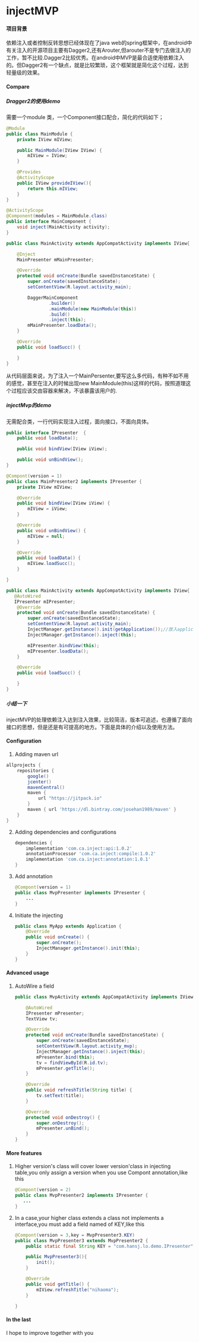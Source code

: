 # injectMVP

#### 项目背景

依赖注入或者控制反转思想已经体现在了java web的spring框架中，在android中有关注入的开源项目主要有Dagger2,还有Arouter,但arouter不是专门去做注入的工作，暂不比较.Dagger2比较优秀。在android中MVP是最合适使用依赖注入的。但Dagger2有一个缺点，就是比较繁琐，这个框架就是简化这个过程，达到轻量级的效果。



#### Compare

##### Dragger2的使用demo

需要一个module 类，一个Component接口配合，简化的代码如下；

```java
@Module
public class MainModule {
    private IView mIView;

    public MainModule(IView IView) {
        mIView = IView;
    }

    @Provides
    @ActivityScope
    public IView provideIView(){
        return this.mIView;
    }
}

```

```java
@ActivityScope
@Component(modules = MainModule.class)
public interface MainComponent {
    void inject(MainActivity activity);
}

```



```java
public class MainActivity extends AppCompatActivity implements IView{

    @Inject
    MainPresenter mMainPresenter;

    @Override
    protected void onCreate(Bundle savedInstanceState) {
        super.onCreate(savedInstanceState);
        setContentView(R.layout.activity_main);

        DaggerMainComponent
                .builder()
                .mainModule(new MainModule(this))
                .build()
                .inject(this);
        mMainPresenter.loadData();
    }

    @Override
    public void loadSucc() {

    }
}
```

从代码层面来说，为了注入一个MainPersenter,要写这么多代码，有种不如不用的感觉，甚至在注入的时候出现new MainModule(this)这样的代码，按照道理这个过程应该交由容器来解决，不该暴露该用户的.

##### injectMvp的demo

无需配合类，一行代码实现注入过程，面向接口，不面向具体。

```java
public interface IPresenter  {
    public void loadData();

    public void bindView(IView iView);

    public void unBindView();
}
```

```java
@Compont(version = 1)
public class MainPresenter2 implements IPresenter {
    private IView mIView;

    @Override
    public void bindView(IView iView) {
        mIView = iView;
    }

    @Override
    public void unBindView() {
        mIView = null;
    }

    @Override
    public void loadData() {
        mIView.loadSucc();
    }

}
```

```java
public class MainActivity extends AppCompatActivity implements IView{
   @AutoWired
   IPresenter mIPresenter;
    @Override
    protected void onCreate(Bundle savedInstanceState) {
        super.onCreate(savedInstanceState);
        setContentView(R.layout.activity_main);
        InjectManager.getInstance().init(getApplication());//放入application中初始化即可
        InjectManager.getInstance().inject(this);

        mIPresenter.bindView(this);
        mIPresenter.loadData();
    }

    @Override
    public void loadSucc() {

    }
}
```



##### 小结一下

injectMVP的处理依赖注入达到注入效果，比较简洁，版本可追述，也遵循了面向接口的思想，但是还是有可提高的地方。下面是具体的介绍以及使用方法。

#### Configuration

1. Adding maven url 

```groovy
allprojects {
    repositories {
        google()
        jcenter()
        mavenCentral()
        maven {
            url "https://jitpack.io"
        }
        maven { url 'https://dl.bintray.com/josehan1989/maven' }
    }
}
```

2. Adding dependencies and configurations
   
   ```groovy
   dependencies {
       implementation 'com.ca.inject:api:1.0.2'
       annotationProcessor 'com.ca.inject:compile:1.0.2'
       implementation 'com.ca.inject:annotation:1.0.1'
   }
   ```

3. Add annotation
   
   ```java
   @Compont(version = 1)
   public class MvpPresenter implements IPresenter {
       ...
   }
   ```

4. Initiate the injecting
   
   ```java
   public class MyApp extends Application {
       @Override
       public void onCreate() {
           super.onCreate();
           InjectManager.getInstance().init(this);
       }
   }
   ```

#### Advanced usage

1. AutoWire a field
   
   ```java
   public class MvpActivity extends AppCompatActivity implements IView{
   
       @AutoWired
       IPresenter mPresenter;
       TextView tv;
   
       @Override
       protected void onCreate(Bundle savedInstanceState) {
           super.onCreate(savedInstanceState);
           setContentView(R.layout.activity_mvp);
           InjectManager.getInstance().inject(this);
           mPresenter.bind(this);
           tv = findViewById(R.id.tv);
           mPresenter.getTitle();
       }
   
       @Override
       public void refreshTitle(String title) {
           tv.setText(title);
       }
   
       @Override
       protected void onDestroy() {
           super.onDestroy();
           mPresenter.unBind();
       }
   }
   ```
   
   #### 

#### More features

1. Higher version's class will cover lower version'class in injecting table,you only assign a version when you use Compont annotation,like this
   
   ```java
   @Compont(version = 2)
   public class MvpPresenter2 implements IPresenter {
      ...
   }
   ```

2. In a case,your higher class extends a class not implements a interface,you must add a field named of KEY,like this
   
   ```java
   @Compont(version = 3,key = MvpPresenter3.KEY)
   public class MvpPresenter3 extends MvpPresenter2 {
       public static final String KEY = "com.hansj.lo.demo.IPresenter";
   
       public MvpPresenter3(){
           init();
       }
   
       @Override
       public void getTitle() {
           mIView.refreshTitle("nihaoma");
       }
   
   }
   ```

#### In the last

I hope to improve together with you
